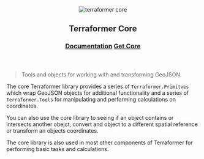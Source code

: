 <header class="subhead">
  <img src="assets/images/terraformer-core.png" alt="terraformer core">
  <h2>Terraformer Core</h2>
  <h3>
    <a href="/core/" class="button button-light">Documentation</a>
    <a href="/install/#terraformer-core" class="button button-light">Get Core</a>
  </h3>
</header>

> Tools and objects for working with and transforming GeoJSON.

The core Terraformer library provides a series of `Terraformer.Primitves` which wrap GeoJSON objects for additional functionality and a series of `Terraformer.Tools` for manipulating and performing calculations on coordinates.

You can also use the core library to seeing if an object contains or intersects another obejct, convert and object to a different spatial reference or transform an objects coordinates.

The core library is also used in most other components of Terraformer for performing basic tasks and calculations.

